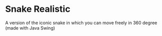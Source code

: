# Snake Realistic
A version of the iconic snake in which you can move freely in 360 degree (made with Java Swing)

